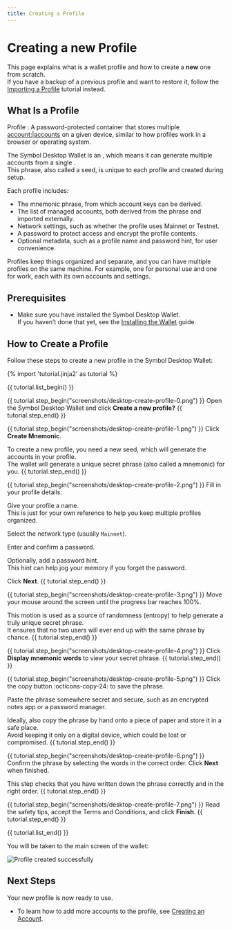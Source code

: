 ```yaml
---
title: Creating a Profile
---
```


# Creating a new Profile

This page explains what is a wallet profile and how to create a **new** one from scratch.  
If you have a backup of a previous profile and want to restore it, follow the [Importing a Profile](./import-profile.md) tutorial instead.

## What Is a Profile

Profile
:   A password-protected container that stores multiple <account:|accounts> on a given device,
    similar to how profiles work in a browser or operating system.

The Symbol Desktop Wallet is an <HD Wallet:>, which means it can generate multiple accounts from a single <mnemonic phrase:>.  
This phrase, also called a seed, is unique to each profile and created during setup.

Each profile includes:

* The mnemonic phrase, from which account keys can be derived.
* The list of managed accounts, both derived from the phrase and imported externally.
* Network settings, such as whether the profile uses Mainnet or Testnet.
* A password to protect access and encrypt the profile contents.
* Optional metadata, such as a profile name and password hint, for user convenience.

Profiles keep things organized and separate, and you can have multiple profiles on the same machine.
For example, one for personal use and one for work, each with its own accounts and settings.

## Prerequisites

* Make sure you have installed the Symbol Desktop Wallet.  
If you haven’t done that yet, see the [Installing the Wallet](./install.md) guide.

## How to Create a Profile

Follow these steps to create a new profile in the Symbol Desktop Wallet:

{% import 'tutorial.jinja2' as tutorial %}

{{ tutorial.list_begin() }}

{{ tutorial.step_begin("screenshots/desktop-create-profile-0.png") }}
Open the Symbol Desktop Wallet and click **Create a new profile?**
{{ tutorial.step_end() }}

{{ tutorial.step_begin("screenshots/desktop-create-profile-1.png") }}
Click **Create Mnemonic**.

To create a new profile, you need a new seed, which will generate the accounts in your profile.  
The wallet will generate a unique secret phrase (also called a mnemonic) for you.
{{ tutorial.step_end() }}

{{ tutorial.step_begin("screenshots/desktop-create-profile-2.png") }}
Fill in your profile details:

Give your profile a name.  
This is just for your own reference to help you keep multiple profiles organized.

Select the network type (usually `Mainnet`).

Enter and confirm a password.

Optionally, add a password hint.  
This hint can help jog your memory if you forget the password.

Click **Next**.
{{ tutorial.step_end() }}

{{ tutorial.step_begin("screenshots/desktop-create-profile-3.png") }}
Move your mouse around the screen until the progress bar reaches 100%.

This motion is used as a source of randomness (entropy) to help generate a truly unique secret phrase.  
It ensures that no two users will ever end up with the same phrase by chance.
{{ tutorial.step_end() }}

{{ tutorial.step_begin("screenshots/desktop-create-profile-4.png") }}
Click **Display mnemonic words** to view your secret phrase.
{{ tutorial.step_end() }}

{{ tutorial.step_begin("screenshots/desktop-create-profile-5.png") }}
Click the copy button :octicons-copy-24: to save the phrase.

Paste the phrase somewhere secret and secure, such as an encrypted notes app or a password manager.

Ideally, also copy the phrase by hand onto a piece of paper and store it in a safe place.  
Avoid keeping it only on a digital device, which could be lost or compromised.
{{ tutorial.step_end() }}

{{ tutorial.step_begin("screenshots/desktop-create-profile-6.png") }}
Confirm the phrase by selecting the words in the correct order. Click **Next** when finished.

This step checks that you have written down the phrase correctly and in the right order.
{{ tutorial.step_end() }}

{{ tutorial.step_begin("screenshots/desktop-create-profile-7.png") }}
Read the safety tips, accept the Terms and Conditions, and click **Finish**.
{{ tutorial.step_end() }}

{{ tutorial.list_end() }}

You will be taken to the main screen of the wallet:

![Profile created successfully](screenshots/desktop-create-profile-8.jpg)

## Next Steps

Your new profile is now ready to use.

* To learn how to add more accounts to the profile, see [Creating an Account](./create-account.md).
